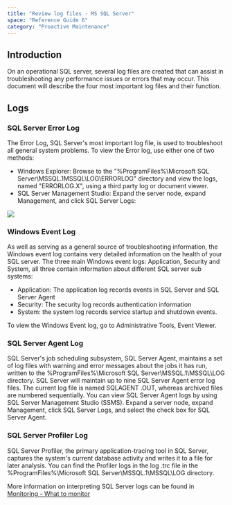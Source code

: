 ```yaml
---
title: "Review log files - MS SQL Server"
space: "Reference Guide 6"
category: "Proactive Maintenance"
---
```



## Introduction

On an operational SQL server, several log files are created that can assist in troubleshooting any performance issues or errors that may occur. This document will describe the four most important log files and their function.

## Logs

### SQL Server Error Log

The Error Log, SQL Server's most important log file, is used to troubleshoot all general system problems. To view the Error log, use either one of two methods:

*   Windows Explorer: Browse to the "%ProgramFiles%\Microsoft SQL Server\MSSQL.1MSSQL\LOG\ERRORLOG" directory and view the logs, named "ERRORLOG.X", using a third party log or document viewer.
*   SQL Server Management Studio: Expand the server node, expand Management, and click SQL Server Logs:

![](attachments/16713696/16843877.png)

### Windows Event Log

As well as serving as a general source of troubleshooting information, the Windows event log contains very detailed information on the health of your SQL server. The three main Windows event logs: Application, Security and System, all three contain information about different SQL server sub systems:

*   Application: The application log records events in SQL Server and SQL Server Agent
*   Security: The security log records authentication information
*   System: the system log records service startup and shutdown events.

To view the Windows Event log, go to Administrative Tools, Event Viewer.

### SQL Server Agent Log

SQL Server's job scheduling subsystem, SQL Server Agent, maintains a set of log files with warning and error messages about the jobs it has run, written to the %ProgramFiles%\Microsoft SQL Server\MSSQL.1\MSSQL\LOG directory. SQL Server will maintain up to nine SQL Server Agent error log files. The current log file is named SQLAGENT .OUT, whereas archived files are numbered sequentially. You can view SQL Server Agent logs by using SQL Server Management Studio (SSMS). Expand a server node, expand Management, click SQL Server Logs, and select the check box for SQL Server Agent.

### SQL Server Profiler Log

SQL Server Profiler, the primary application-tracing tool in SQL Server, captures the system's current database activity and writes it to a file for later analysis. You can find the Profiler logs in the log .trc file in the %ProgramFiles%\Microsoft SQL Server\MSSQL.1\MSSQL\LOG directory.

More information on interpreting SQL Server logs can be found in [Monitoring - What to monitor](monitoring-what-to-monitor)
